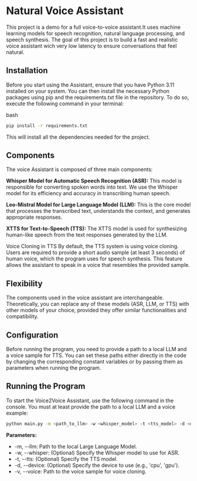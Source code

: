 # Natural Voice Assistant 

This project is a demo for a full voice-to-voice assistant.It uses machine learning models for speech recognition, natural language processing, and speech synthesis.  The goal of this project is to build a fast and realistic voice assistant wich very low latency to ensure conversations that feel natural.  

## Installation
Before you start using the Assistant, ensure that you have Python 3.11 installed on your system. You can then install the necessary Python packages using pip and the requirements.txt file in the repository. To do so, execute the following command in your terminal:

bash
```bash
pip install -r requirements.txt
```
This will install all the dependencies needed for the project.

## Components
The voice Assistant is composed of three main components:

**Whisper Model for Automatic Speech Recognition (ASR):** This model is responsible for converting spoken words into text. We use the Whisper model for its efficiency and accuracy in transcribing human speech.

**Leo-Mistral Model for Large Language Model (LLM):** This is the core model that processes the transcribed text, understands the context, and generates appropriate responses.

**XTTS for Text-to-Speech (TTS):** The XTTS model is used for synthesizing human-like speech from the text responses generated by the LLM.

Voice Cloning in TTS
By default, the TTS system is using voice cloning. Users are required to provide a short audio sample (at least 3 seconds) of human voice, which the program uses for speech synthesis. This feature allows the assistant to speak in a voice that resembles the provided sample.

## Flexibility
The components used in the voice assistant are interchangeable. Theoretically, you can replace any of these models (ASR, LLM, or TTS) with other models of your choice, provided they offer similar functionalities and compatibility.

## Configuration
Before running the program, you need to provide a path to a local LLM and a voice sample for TTS. You can set these paths either directly in the code by changing the corresponding constant variables or by passing them as parameters when running the program.

## Running the Program
To start the Voice2Voice Assistant, use the following command in the console. You must at least provide the path to a local LLM and a voice example:

```bash
python main.py -m <path_to_llm> -w <whisper_model> -t <tts_model> -d <device> -v <path_to_voice_sample>
```
**Parameters:**
<ul>
<li>-m, --llm: Path to the local Large Language Model.</li>
<li>-w, --whisper: (Optional) Specify the Whisper model to use for ASR.</li>
<li>-t, --tts: (Optional) Specify the TTS model.</li>
<li>-d, --device: (Optional) Specify the device to use (e.g., 'cpu', 'gpu').</li>
<li>-v, --voice: Path to the voice sample for voice cloning.</li>
</ul>
